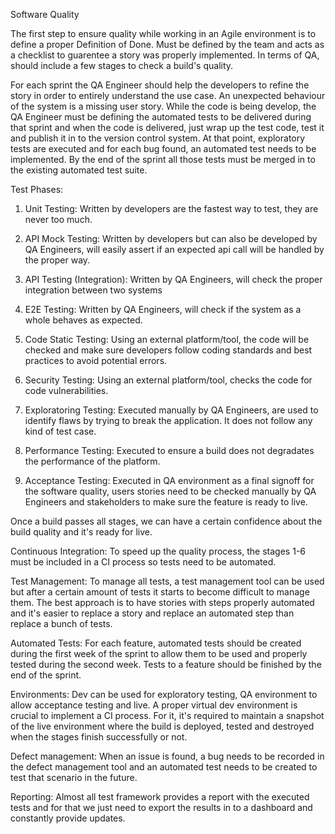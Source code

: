 Software Quality

The first step to ensure quality while working in an Agile environment is to define a proper Definition of Done.
Must be defined by the team and acts as a checklist to guarentee a story was properly implemented. In terms of QA, should include a few stages to check a build's quality.

For each sprint the QA Engineer should help the developers to refine the story in order to entirely understand the use case. An unexpected behaviour of the system is a missing user story. While the code is being develop, the QA Engineer must be defining the automated tests to be delivered during that sprint and when the code is delivered, just wrap up the test code, test it and publish it in to the version control system. At that point, exploratory tests are executed and for each bug found, an automated test needs to be implemented. By the end of the sprint all those tests must be merged in to the existing automated test suite.

Test Phases:
1. Unit Testing:
Written by developers are the fastest way to test, they are never too much.

2. API Mock Testing:
Written by developers but can also be developed by QA Engineers, will easily assert if an expected api call will be handled by the proper way.

3. API Testing (Integration):
Written by QA Engineers, will check the proper integration between two systems

4. E2E Testing:
Written by QA Engineers, will check if the system as a whole behaves as expected.

5. Code Static Testing:
Using an external platform/tool, the code will be checked and make sure developers follow coding standards and best practices to avoid potential errors.

6. Security Testing:
Using an external platform/tool, checks the code for code vulnerabilities.

7. Exploratoring Testing:
Executed manually by QA Engineers, are used to identify flaws by trying to break the application. It does not follow any kind of test case.

8. Performance Testing:
Executed to ensure a build does not degradates the performance of the platform.

9. Acceptance Testing:
Executed in QA environment as a final signoff for the software quality, users stories need to be checked manually by QA Engineers and stakeholders to make sure the feature is ready to live.

Once a build passes all stages, we can have a certain confidence about the build quality and it's ready for live.

Continuous Integration:
To speed up the quality process, the stages 1-6 must be included in a CI process so tests need to be automated.

Test Management:
To manage all tests, a test management tool can be used but after a certain amount of tests it starts to become difficult to manage them. The best approach is to have stories with steps properly automated and it's easier to replace a story and replace an automated step than replace a bunch of tests.

Automated Tests:
For each feature, automated tests should be created during the first week of the sprint to allow them to be used and properly tested during the second week. Tests to a feature should be finished by the end of the sprint.

Environments:
Dev can be used for exploratory testing, QA environment to allow acceptance testing and live.
A proper virtual dev environment is crucial to implement a CI process. For it, it's required to maintain a snapshot of the live environment where the build is deployed, tested and destroyed when the stages finish successfully or not.

Defect management:
When an issue is found, a bug needs to be recorded in the defect management tool and an automated test needs to be created to test that scenario in the future.

Reporting:
Almost all test framework provides a report with the executed tests and for that we just need to export the results in to a dashboard and constantly provide updates.